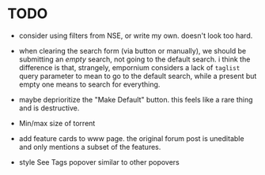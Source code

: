# TODO

- consider using filters from NSE, or write my own. doesn't look too hard.

- when clearing the search form (via button or manually), we should be
  submitting an _empty_ search, not going to the default search. i think the
  difference is that, strangely, empornium considers a lack of `taglist` query
  parameter to mean to go to the default search, while a present but empty one
  means to search for everything.

- maybe deprioritize the "Make Default" button. this feels like a rare thing and
  is destructive.

- Min/max size of torrent

- add feature cards to www page. the original forum post is uneditable and only
  mentions a subset of the features.

- style See Tags popover similar to other popovers